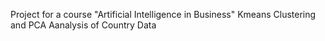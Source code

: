 Project for a course "Artificial Intelligence in Business"
Kmeans Clustering and PCA Aanalysis of Country Data
